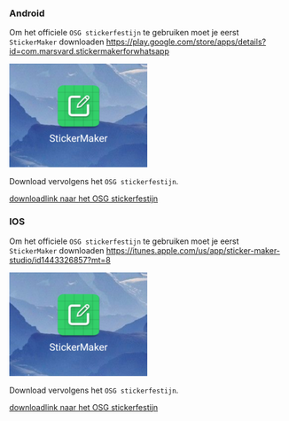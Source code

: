 ### Android
Om het officiele `OSG stickerfestijn` te gebruiken moet je eerst `StickerMaker` downloaden
https://play.google.com/store/apps/details?id=com.marsvard.stickermakerforwhatsapp

![alt text](https://github.com/osgmustisnt/stickers/blob/master/Sticker_Maker.png)

Download vervolgens het `OSG stickerfestijn`.

[downloadlink naar het OSG stickerfestijn](http://s000.tinyupload.com/?file_id=09516317065236637445)








### IOS
Om het officiele `OSG stickerfestijn` te gebruiken moet je eerst `StickerMaker` downloaden
https://itunes.apple.com/us/app/sticker-maker-studio/id1443326857?mt=8

![alt text](https://github.com/osgmustisnt/stickers/blob/master/Sticker_Maker.png)

Download vervolgens het `OSG stickerfestijn`.

[downloadlink naar het OSG stickerfestijn](http://s000.tinyupload.com/?file_id=09516317065236637445)



